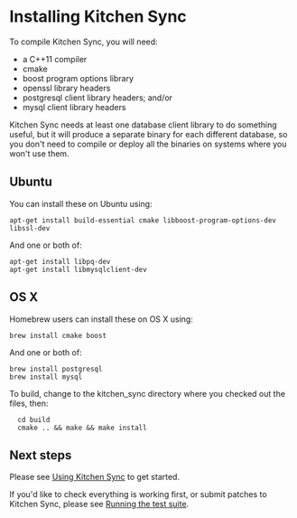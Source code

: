 Installing Kitchen Sync
=======================

To compile Kitchen Sync, you will need:
* a C++11 compiler
* cmake
* boost program options library
* openssl library headers
* postgresql client library headers; and/or
* mysql client library headers

Kitchen Sync needs at least one database client library to do something useful, but it will produce a separate binary for each different database, so you don't need to compile or deploy all the binaries on systems where you won't use them.

Ubuntu
------

You can install these on Ubuntu using:
```
apt-get install build-essential cmake libboost-program-options-dev libssl-dev
```

And one or both of:
```
apt-get install libpq-dev
apt-get install libmysqlclient-dev
```

OS X
----

Homebrew users can install these on OS X using:
```
brew install cmake boost
```

And one or both of:
```
brew install postgresql
brew install mysql
```

To build, change to the kitchen_sync directory where you checked out the files, then:
```
  cd build
  cmake .. && make && make install
```

Next steps
----------

Please see [Using Kitchen Sync](USAGE.md) to get started.

If you'd like to check everything is working first, or submit patches to Kitchen Sync, please see [Running the test suite](TESTS.md).
